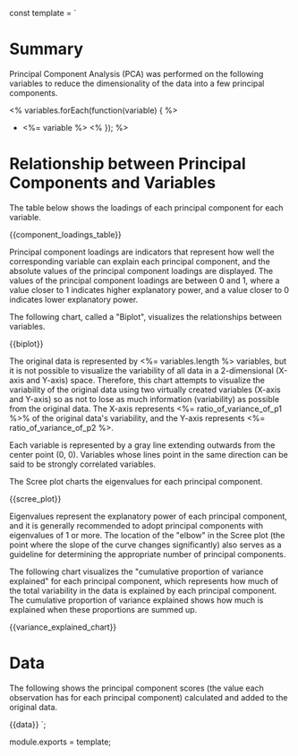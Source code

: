 const template = `
# Summary

Principal Component Analysis (PCA) was performed on the following variables to reduce the dimensionality of the data into a few principal components.

<% variables.forEach(function(variable) { %>
* <%= variable %>
<% }); %>

# Relationship between Principal Components and Variables

The table below shows the loadings of each principal component for each variable.

{{component_loadings_table}}

Principal component loadings are indicators that represent how well the corresponding variable can explain each principal component, and the absolute values of the principal component loadings are displayed.
The values of the principal component loadings are between 0 and 1, where a value closer to 1 indicates higher explanatory power, and a value closer to 0 indicates lower explanatory power.

The following chart, called a "Biplot", visualizes the relationships between variables.

{{biplot}}

The original data is represented by <%= variables.length %> variables, but it is not possible to visualize the variability of all data in a 2-dimensional (X-axis and Y-axis) space. Therefore, this chart attempts to visualize the variability of the original data using two virtually created variables (X-axis and Y-axis) so as not to lose as much information (variability) as possible from the original data. The X-axis represents <%= ratio_of_variance_of_p1 %>% of the original data's variability, and the Y-axis represents <%= ratio_of_variance_of_p2 %>.

Each variable is represented by a gray line extending outwards from the center point (0, 0). Variables whose lines point in the same direction can be said to be strongly correlated variables.

The Scree plot charts the eigenvalues for each principal component.

{{scree_plot}}

Eigenvalues represent the explanatory power of each principal component, and it is generally recommended to adopt principal components with eigenvalues of 1 or more. The location of the "elbow" in the Scree plot (the point where the slope of the curve changes significantly) also serves as a guideline for determining the appropriate number of principal components.

The following chart visualizes the "cumulative proportion of variance explained" for each principal component, which represents how much of the total variability in the data is explained by each principal component. The cumulative proportion of variance explained shows how much is explained when these proportions are summed up.

{{variance_explained_chart}}

# Data

The following shows the principal component scores (the value each observation has for each principal component) calculated and added to the original data.

{{data}}
`;

module.exports = template; 